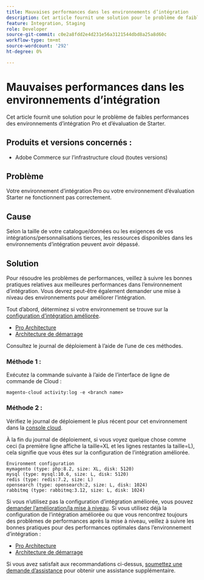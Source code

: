 ```yaml
---
title: Mauvaises performances dans les environnements d’intégration
description: Cet article fournit une solution pour le problème de faibles performances des environnements d’intégration Pro et d’évaluation de Starter.
feature: Integration, Staging
role: Developer
source-git-commit: c0e2a8fdd2e4d231e56a3121544dbd8a25a8d60c
workflow-type: tm+mt
source-wordcount: '292'
ht-degree: 0%

---
```


# Mauvaises performances dans les environnements d’intégration

Cet article fournit une solution pour le problème de faibles performances des environnements d’intégration Pro et d’évaluation de Starter.

## Produits et versions concernés :

* Adobe Commerce sur l’infrastructure cloud (toutes versions)

## Problème

Votre environnement d’intégration Pro ou votre environnement d’évaluation Starter ne fonctionnent pas correctement.

## Cause

Selon la taille de votre catalogue/données ou les exigences de vos intégrations/personnalisations tierces, les ressources disponibles dans les environnements d’intégration peuvent avoir dépassé.

## Solution

Pour résoudre les problèmes de performances, veillez à suivre les bonnes pratiques relatives aux meilleures performances dans l’environnement d’intégration. Vous devrez peut-être également demander une mise à niveau des environnements pour améliorer l’intégration.

Tout d’abord, déterminez si votre environnement se trouve sur la [configuration d’intégration améliorée](https://experienceleague.adobe.com/en/docs/commerce-knowledge-base/kb/announcements/commerce-announcements/integration-environment-enhancement-request-pro-and-starter).

* [Pro Architecture](https://experienceleague.adobe.com/en/docs/commerce-cloud-service/user-guide/architecture/pro-architecture#integration-environment)
* [Architecture de démarrage](https://experienceleague.adobe.com/en/docs/commerce-cloud-service/user-guide/architecture/starter-architecture#staging-environment)

Consultez le journal de déploiement à l’aide de l’une de ces méthodes.

### Méthode 1 :

Exécutez la commande suivante à l’aide de l’interface de ligne de commande de Cloud :

`magento-cloud activity:log -e <branch name>`

### Méthode 2 :

Vérifiez le journal de déploiement le plus récent pour cet environnement dans la [console cloud](https://console.adobecommerce.com).

À la fin du journal de déploiement, si vous voyez quelque chose comme ceci (la première ligne affiche la taille=XL et les lignes restantes la taille=L), cela signifie que vous êtes sur la configuration de l’intégration améliorée.

```
Environment configuration
mymagento (type: php:8.2, size: XL, disk: 5120)
mysql (type: mysql:10.6, size: L, disk: 5120)
redis (type: redis:7.2, size: L)
opensearch (type: opensearch:2, size: L, disk: 1024)
rabbitmq (type: rabbitmq:3.12, size: L, disk: 1024)
```

Si vous n’utilisez pas la configuration d’intégration améliorée, vous pouvez [ demander l’amélioration/la mise à niveau](https://experienceleague.adobe.com/en/docs/commerce-knowledge-base/kb/announcements/commerce-announcements/integration-environment-enhancement-request-pro-and-starter).
Si vous utilisez déjà la configuration de l’intégration améliorée ou que vous rencontrez toujours des problèmes de performances après la mise à niveau, veillez à suivre les bonnes pratiques pour des performances optimales dans l’environnement d’intégration :

* [Pro Architecture](https://experienceleague.adobe.com/en/docs/commerce-cloud-service/user-guide/architecture/pro-architecture#integration-environment)
* [Architecture de démarrage](https://experienceleague.adobe.com/en/docs/commerce-cloud-service/user-guide/architecture/starter-architecture#staging-environment)

Si vous avez satisfait aux recommandations ci-dessus, [soumettez une demande d’assistance](https://experienceleague.adobe.com/en/docs/commerce-knowledge-base/kb/help-center-guide/magento-help-center-user-guide#submit-ticket) pour obtenir une assistance supplémentaire.
 

